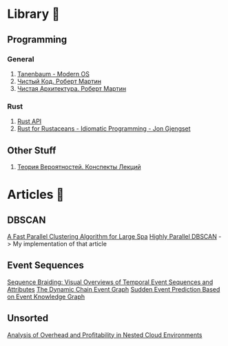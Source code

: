 # Library 📖
## Programming
### General
1. [Tanenbaum - Modern OS](https://github.com/archeoss/books/blob/master/Tanenbaum_OS.pdf "Tanenbaum_OS.pdf")
2. [Чистый Код. Роберт Мартин](https://github.com/archeoss/books/blob/master/chistyj_kod_-_sozdanie_analiz_i_refaktoring_(2013).pdf)
3. [Чистая Архитектура. Роберт Мартин](https://github.com/archeoss/books/blob/master/Chistaja_arhitektura_(2018).pdf)
### Rust
1. [Rust API](https://willcrichton.net/rust-api-type-patterns/registries.html)
2. [Rust for Rustaceans - Idiomatic Programming - Jon Gjengset](https://github.com/archeoss/books/blob/master/Rust%20for%20Rustaceans_%20Idiomatic%20Programming%20-%20Jon%20Gjengset.pdf "Rust for Rustaceans_ Idiomatic Programming - Jon Gjengset.pdf")
## Other Stuff
1. [Теория Вероятностей. Конспекты Лекций](https://github.com/archeoss/books/blob/master/%D0%A2%D0%B5%D0%BE%D1%80%D0%B8%D1%8F%20%D0%92%D0%B5%D1%80%D0%BE%D1%8F%D1%82%D0%BD%D0%BE%D1%81%D1%82%D0%B5%D0%B9.%20%D0%9A%D0%BE%D0%BD%D1%81%D0%BF%D0%B5%D0%BA%D1%82%D1%8B.pdf)
# Articles 📘
## DBSCAN
[A Fast Parallel Clustering Algorithm for Large Spa](https://github.com/archeoss/books/blob/master/articles/A_Fast_Parallel_Clustering_Algorithm_for_Large_Spa.pdf)
[Highly Parallel DBSCAN](https://github.com/archeoss/books/blob/master/articles/HPDBSCAN.pdf) -> My implementation of that article 
## Event Sequences
[Sequence Braiding: Visual Overviews of Temporal Event Sequences and Attributes](https://github.com/archeoss/books/blob/master/articles/DiBartolomeo2020SequenceBraiding.pdf)
[The Dynamic Chain Event Graph](https://github.com/archeoss/books/blob/master/articles/The_dynamic_chain_event_graph.pdf)
[Sudden Event Prediction Based on Event Knowledge Graph](https://github.com/archeoss/books/blob/master/articles/applsci-12-11195.pdf)
## Unsorted
[Analysis of Overhead and Profitability in Nested Cloud Environments](https://github.com/archeoss/books/blob/master/articles/Analysis_of_overhead_and_profitability_i.pdf)

